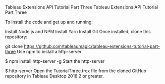 Tableau Extensions API Tutorial Part Three
Tableau Extensions API Tutorial Part Three

To install the code and get up and running:

Install Node.js and NPM
Install Yarn
Install Git
Once installed, clone this repository:

git clone https://github.com/tableaumagic/tableau-extensions-tutorial-part-three
Use npm to install a http-server

$ npm install http-server -g
Start the http-server

$ http-server
Open the TutorialThree.trex file from the cloned GitHub repository in Tableau Desktop 2018.2 or greater.